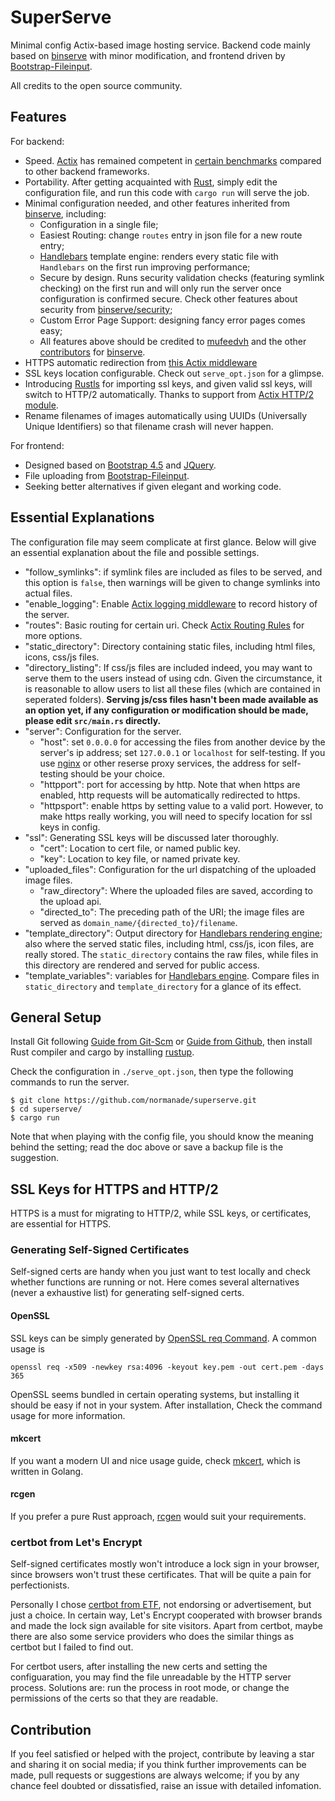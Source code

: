 # SuperServe

Minimal config Actix-based image hosting service. Backend code mainly based on [binserve](https://github.com/mufeedvh/binserve) with minor modification, and frontend driven by [Bootstrap-Fileinput](https://github.com/kartik-v/bootstrap-fileinput).

All credits to the open source community.

## Features

For backend:

- Speed. [Actix](https://actix.rs) has remained competent in [certain benchmarks](https://www.techempower.com/benchmarks/) compared to other backend frameworks.
- Portability. After getting acquainted with [Rust](https://www.rust-lang.org/learn/get-started), simply edit the configuration file, and run this code with `cargo run` will serve the job.
- Minimal configuration needed, and other features inherited from [binserve](https://github.com/mufeedvh/binserve), including:
    + Configuration in a single file;
    + Easiest Routing: change `routes` entry in json file for a new route entry;
    + [Handlebars](https://github.com/sunng87/handlebars-rust) template engine: renders every static file with `Handlebars` on the first run improving performance;
    + Secure by design. Runs security validation checks (featuring symlink checking) on the first run and will only run the server once configuration is confirmed secure. Check other features about security from [binserve/security](https://github.com/mufeedvh/binserve#security);
    + Custom Error Page Support: designing fancy error pages comes easy;
    + All features above should be credited to [mufeedvh](https://github.com/mufeedvh) and the other [contributors](https://github.com/mufeedvh/binserve/graphs/contributors) for [binserve](https://github.com/mufeedvh/binserve).
- HTTPS automatic redirection from [this Actix middleware](https://github.com/petertrotman/actix-web-middleware-redirect-https)
- SSL keys location configurable. Check out `serve_opt.json` for a glimpse.
- Introducing [Rustls](https://github.com/ctz/rustls) for importing ssl keys, and given valid ssl keys, will switch to HTTP/2 automatically. Thanks to support from [Actix HTTP/2 module](https://actix.rs/docs/http2/).
- Rename filenames of images automatically using UUIDs (Universally Unique Identifiers) so that filename crash will never happen.

For frontend:
- Designed based on [Bootstrap 4.5](https://getbootstrap.com/docs/4.5/) and [JQuery](https://jquery.com).
- File uploading from [Bootstrap-Fileinput](https://github.com/kartik-v/bootstrap-fileinput).
- Seeking better alternatives if given elegant and working code.

## Essential Explanations

The configuration file may seem complicate at first glance. Below will give an essential explanation about the file and possible settings.

- "follow_symlinks": if symlink files are included as files to be served, and this option is `false`, then warnings will be given to change symlinks into actual files.
- "enable_logging": Enable [Actix logging middleware](https://actix.rs/actix-web/actix_web/middleware/struct.Logger.html) to record history of the server.
- "routes": Basic routing for certain uri. Check [Actix Routing Rules](https://actix.rs/docs/url-dispatch/) for more options.
- "static_directory": Directory containing static files, including html files, icons, css/js files.
- "directory_listing": If css/js files are included indeed, you may want to serve them to the users instead of using cdn. Given the circumstance, it is reasonable to allow users to list all these files (which are contained in seperated folders). **Serving js/css files hasn't been made available as an option yet, if any configuration or modification should be made, please edit `src/main.rs` directly.**
- "server": Configuration for the server.
    + "host": set `0.0.0.0` for accessing the files from another device by the server's ip address; set `127.0.0.1` or `localhost` for self-testing. If you use [nginx](https://nginx.com/) or other reserse proxy services, the address for self-testing should be your choice.
    + "httpport": port for accessing by http. Note that when https are enabled, http requests will be automatically redirected to https.
    + "httpsport": enable https by setting value to a valid port. However, to make https really working, you will need to specify location for ssl keys in config.
- "ssl": Generating SSL keys will be discussed later thoroughly.
    + "cert": Location to cert file, or named public key.
    + "key": Location to key file, or named private key.
- "uploaded_files": Configuration for the url dispatching of the uploaded image files.
    + "raw_directory": Where the uploaded files are saved, according to the upload api.
    + "directed_to": The preceding path of the URI; the image files are served as `domain_name/{directed_to}/filename`.
- "template_directory": Output directory for [Handlebars rendering engine](https://github.com/sunng87/handlebars-rust); also where the served static files, including html, css/js, icon files, are really stored. The `static_directory` contains the raw files, while files in this directory are rendered and served for public access.
- "template_variables": variables for [Handlebars engine](https://github.com/sunng87/handlebars-rust). Compare files in `static_directory` and `template_directory` for a glance of its effect.

## General Setup

Install Git following [Guide from Git-Scm](https://git-scm.com/book/en/v2/Getting-Started-Installing-Git) or [Guide from Github](https://github.com/git-guides/install-git), then install Rust compiler and cargo by installing [rustup](https://rustup.rs/).

Check the configuration in `./serve_opt.json`, then type the following commands to run the server.

    $ git clone https://github.com/normanade/superserve.git
    $ cd superserve/
    $ cargo run

Note that when playing with the config file, you should know the meaning behind the setting; read the doc above or save a backup file is the suggestion.

## SSL Keys for HTTPS and HTTP/2

HTTPS is a must for migrating to HTTP/2, while SSL keys, or certificates, are essential for HTTPS.

### Generating Self-Signed Certificates

Self-signed certs are handy when you just want to test locally and check whether functions are running or not. Here comes several alternatives (never a exhaustive list) for generating self-signed certs.

#### OpenSSL

SSL keys can be simply generated by [OpenSSL req Command](https://www.openssl.org/docs/manmaster/man1/req.html). A common usage is
    
    openssl req -x509 -newkey rsa:4096 -keyout key.pem -out cert.pem -days 365

OpenSSL seems bundled in certain operating systems, but installing it should be easy if not in your system. After installation, Check the command usage for more information.

#### mkcert

If you want a modern UI and nice usage guide, check [mkcert](https://github.com/FiloSottile/mkcert), which is written in Golang.

#### rcgen

If you prefer a pure Rust approach, [rcgen](https://github.com/est31/rcgen) would suit your requirements.

### certbot from Let's Encrypt

Self-signed certificates mostly won't introduce a lock sign in your browser, since browsers won't trust these certificates. That will be quite a pain for perfectionists.

Personally I chose [certbot from ETF](https://github.com/certbot/certbot), not endorsing or advertisement, but just a choice. In certain way, Let's Encrypt cooperated with browser brands and made the lock sign available for site visitors. Apart from certbot, maybe there are also some service providers who does the similar things as certbot but I failed to find out.

For certbot users, after installing the new certs and setting the configuaration, you may find the file unreadable by the HTTP server process. Solutions are: run the process in root mode, or change the permissions of the certs so that they are readable.

## Contribution

If you feel satisfied or helped with the project, contribute by leaving a star and sharing it on social media; if you think further improvements can be made, pull requests or suggestions are always welcome; if you by any chance feel doubted or dissatisfied, raise an issue with detailed infomation.
